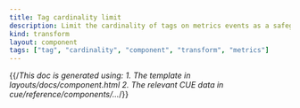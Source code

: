 ```yaml
---
title: Tag cardinality limit
description: Limit the cardinality of tags on metrics events as a safeguard against cardinality explosion
kind: transform
layout: component
tags: ["tag", "cardinality", "component", "transform", "metrics"]
---
```


{{/*This doc is generated using:
     1. The template in layouts/docs/component.html
2. The relevant CUE data in cue/reference/components/...*/}}
